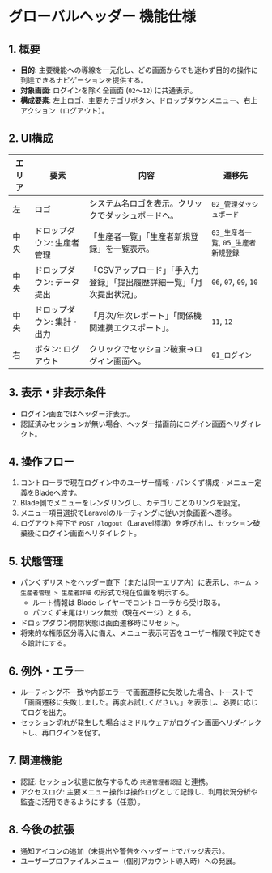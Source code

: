 # グローバルヘッダー 機能仕様

## 1. 概要
- **目的**: 主要機能への導線を一元化し、どの画面からでも迷わず目的の操作に到達できるナビゲーションを提供する。
- **対象画面**: ログインを除く全画面 (`02`〜`12`) に共通表示。
- **構成要素**: 左上ロゴ、主要カテゴリボタン、ドロップダウンメニュー、右上アクション（ログアウト）。

## 2. UI構成
| エリア | 要素 | 内容 | 遷移先 |
| --- | --- | --- | --- |
| 左 | ロゴ | システム名ロゴを表示。クリックでダッシュボードへ。 | `02_管理ダッシュボード` |
| 中央 | ドロップダウン: 生産者管理 | 「生産者一覧」「生産者新規登録」を一覧表示。 | `03_生産者一覧`, `05_生産者新規登録` |
| 中央 | ドロップダウン: データ提出 | 「CSVアップロード」「手入力登録」「提出履歴詳細一覧」「月次提出状況」。 | `06`, `07`, `09`, `10` |
| 中央 | ドロップダウン: 集計・出力 | 「月次/年次レポート」「関係機関連携エクスポート」。 | `11`, `12` |
| 右 | ボタン: ログアウト | クリックでセッション破棄→ログイン画面へ。 | `01_ログイン` |

## 3. 表示・非表示条件
- ログイン画面ではヘッダー非表示。
- 認証済みセッションが無い場合、ヘッダー描画前にログイン画面へリダイレクト。

## 4. 操作フロー
1. コントローラで現在ログイン中のユーザー情報・パンくず構成・メニュー定義をBladeへ渡す。
2. Blade側でメニューをレンダリングし、カテゴリごとのリンクを設定。
3. メニュー項目選択でLaravelのルーティングに従い対象画面へ遷移。
4. ログアウト押下で `POST /logout`（Laravel標準）を呼び出し、セッション破棄後にログイン画面へリダイレクト。

## 5. 状態管理
- パンくずリストをヘッダー直下（または同一エリア内）に表示し、`ホーム > 生産者管理 > 生産者詳細` の形式で現在位置を明示する。  
  - ルート情報は Blade レイヤーでコントローラから受け取る。  
  - パンくず末尾はリンク無効（現在ページ）とする。
- ドロップダウン開閉状態は画面遷移時にリセット。
- 将来的な権限区分導入に備え、メニュー表示可否をユーザー権限で判定できる設計にする。

## 6. 例外・エラー
- ルーティング不一致や内部エラーで画面遷移に失敗した場合、トーストで「画面遷移に失敗しました。再度お試しください。」を表示し、必要に応じてログを出力。
- セッション切れが発生した場合はミドルウェアがログイン画面へリダイレクトし、再ログインを促す。

## 7. 関連機能
- 認証: セッション状態に依存するため `共通管理者認証` と連携。
- アクセスログ: 主要メニュー操作は操作ログとして記録し、利用状況分析や監査に活用できるようにする（任意）。

## 8. 今後の拡張
- 通知アイコンの追加（未提出や警告をヘッダー上でバッジ表示）。
- ユーザープロファイルメニュー（個別アカウント導入時）への発展。
